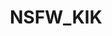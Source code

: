 ---
title: NSFW_KIK
crosslinks:
- kik
- Sexsells
- autofellatio
- BHMGoneWild
- mademesad
- SkypePals
- deepthroat
- dirtykikpals
---